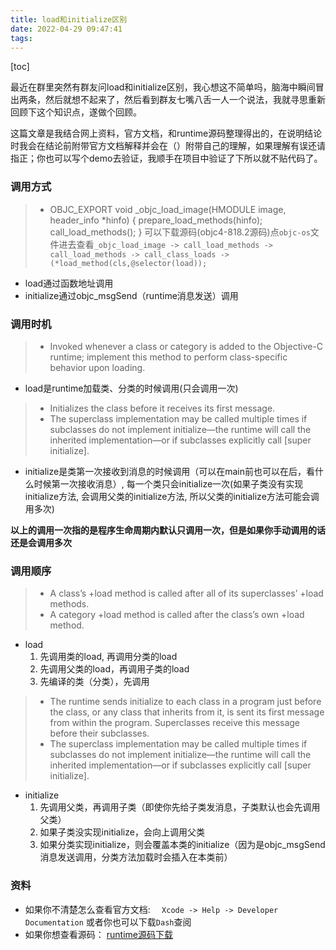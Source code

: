 ```yaml
---
title: load和initialize区别
date: 2022-04-29 09:47:41
tags:
---
```

[toc]

最近在群里突然有群友问load和initialize区别，我心想这不简单吗，脑海中瞬间冒出两条，然后就想不起来了，然后看到群友七嘴八舌一人一个说法，我就寻思重新回顾下这个知识点，遂做个回顾。

这篇文章是我结合网上资料，官方文档，和runtime源码整理得出的，在说明结论时我会在结论前附带官方文档解释并会在（）附带自己的理解，如果理解有误还请指正；你也可以写个demo去验证，我顺手在项目中验证了下所以就不贴代码了。
### 调用方式
> - OBJC_EXPORT void _objc_load_image(HMODULE image, header_info *hinfo)
{
    prepare_load_methods(hinfo);
    call_load_methods();
}
可以下载源码(objc4-818.2源码)点`objc-os`文件进去查看`_objc_load_image -> call_load_methods -> call_load_methods -> call_class_loads -> (*load_method(cls,@selector(load));`

- load通过函数地址调用
- initialize通过objc_msgSend（runtime消息发送）调用

### 调用时机
> - Invoked whenever a class or category is added to the Objective-C runtime; implement this method to perform class-specific behavior upon loading.
- load是runtime加载类、分类的时候调用(只会调用一次)
> - Initializes the class before it receives its first message.
> - The superclass implementation may be called multiple times if subclasses do not implement initialize—the runtime will call the inherited implementation—or if subclasses explicitly call [super initialize]. 
- initialize是类第一次接收到消息的时候调用（可以在main前也可以在后，看什么时候第一次接收消息）, 每一个类只会initialize一次(如果子类没有实现initialize方法, 会调用父类的initialize方法, 所以父类的initialize方法可能会调用多次)

**以上的调用一次指的是程序生命周期内默认只调用一次，但是如果你手动调用的话还是会调用多次**

### 调用顺序
> - A class’s +load method is called after all of its superclasses’ +load methods.
> - A category +load method is called after the class’s own +load method.
- load
  1. 先调用类的load, 再调用分类的load
  2. 先调用父类的load，再调用子类的load
  3. 先编译的类（分类），先调用
 > - The runtime sends initialize to each class in a program just before the class, or any class that inherits from it, is sent its first message from within the program. Superclasses receive this message before their subclasses.
 > - The superclass implementation may be called multiple times if subclasses do not implement initialize—the runtime will call the inherited implementation—or if subclasses explicitly call [super initialize].
- initialize
    1. 先调用父类，再调用子类（即使你先给子类发消息，子类默认也会先调用父类）
    2. 如果子类没实现initialize，会向上调用父类
    3. 如果分类实现initialize，则会覆盖本类的initialize（因为是objc_msgSend消息发送调用，分类方法加载时会插入在本类前）
    
 ### 资料   
- 如果你不清楚怎么查看官方文档:
`  Xcode -> Help -> Developer Documentation`
或者你也可以下载`Dash`查阅
-  如果你想查看源码：
 [runtime源码下载](https://opensource.apple.com/tarballs/objc4/)
